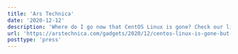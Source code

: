 ```yaml
---
title: 'Ars Technica'
date: '2020-12-12'
description: 'Where do I go now that CentOS Linux is gone? Check our list'
url: 'https://arstechnica.com/gadgets/2020/12/centos-linux-is-gone-but-its-refugees-have-alternatives/'
posttype: 'press'
---
```

